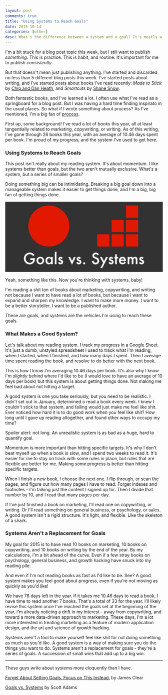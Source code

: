```yaml
---
layout: post
comments: true
title: "Using Systems to Reach Goals"
date: 2015-10-14
categories: [other]
desc: What's the difference between a system and a goal? It's mostly a matter of perspective, and momentum.
---
```


I'm a bit stuck for a blog post topic this week, but I still want to publish <em>something</em>. This is practice. This is habit, and routine. It's important for me to publish <em>consistently</em>.

But that doesn't mean just publishing anything. I've started and discarded no less than 5 different blog posts this week. I've started posts about writing, and I've started posts about books I've read recently: <em>Made to Stick</em> by [Chip and Dan Heath](http://heathbrothers.com/), and <em>Smartcuts</em> by [Shane Snow](http://www.shanesnow.com/).

Both fantastic books, and I've learned a lot. I often use what I've read as a springboard for a blog post. But I was having a hard time finding inspirato in the usual places. So what if I wrote something about process? As I've mentioned, I'm a big fan of [process](/blog/other/2015/10/05/automagically-creating-blog-posts-in-jekyll.html).

First up, some background! I've read a lot of books this year, all at least tangentially related to marketing, copywriting, or writing. As of this writing, I've gone through 26 books this year, with an average of 10.46 days spent per book. I'm proud of my progress, and the system I've used to get here.

### Using Systems to Reach Goals

This post isn't really about my reading system. It's about momentum. I like systems better than goals, but the two aren't mutually exclusive. What's a system, but a series of smaller goals?

Doing something big can be intimidating. Breaking a big goal down into a manageable system makes it easier to get things done, and I'm a big, big fan of getting things done.

![A system is a series of smaller goals, not a replacement for goals.](/img/systems-versus-goals.jpg "A system is a series of smaller goals, not a replacement for goals.")

Yeah, something like this. Now you're thinking with systems, baby!

I'm reading a shit ton of books about marketing, copywriting, and writing not because I want to have read a lot of books, but because I want to expand and sharpen my knowledge. I want to make more money. I want to be a better storyteller. I want to be a published author.

These are goals, and systems are the vehicles I'm using to reach these goals.

### What Makes a Good System?

Let's talk about my reading system. I track my progress in a Google Sheet. It's just a dumb, unstyled spreadsheet I used to track what I'm reading, when I started, when I finished, and how many days I spent. Then I average time spent reading the book, and resolve to do better with the next book.

This is how I know I'm averaging 10.46 days per book. It's also why I know I'm <em>slightly</em> behind where I'd like to be (I would love to have an average of 10 days per book) but this system is about getting things done. Not making me feel bad about not hitting a target.

A good system is one you take seriously, but you need to be realistic. I didn't set out in January, determined o read a book every week. I knew I couldn't stick to that system, and failing would just make me feel like shit. Ever noticed how hard it is to do good work when you feel like shit? How long until I gave up reading altogether, and found other ways to occupy my time?

Spoiler alert: not long. An unrealistic system is as bad as a huge, hard to quantify goal.

Momentum is more important than hitting specific targets. It's why I don't beat myself up when a book is slow, and I spend two weeks to read it. It's easier for me to stay on track with some rules in place, but rules that are flexible are better for me. Making <em>some</em> progress is better than hitting specific targets.

When I finish a new book, I choose the next one. I flip through, or scan the pages, and figure out how many pages I have to read. Forget indexes and footnotes - I'm talking just the content I signed up for. Then I divide that number by 10, and I read that many pages per day.

If I've just finished a book on marketing, I'll read one on copywriting, or writing. Or I'll read something on general business, or psychology, or sales. A good system isn't a rigid structure. It's light, and flexible. Like the skeleton of a shark.

### Systems Aren't a Replacement for Goals

My goal for 2015 is to have read 10 books on marketing, 10 books on copywriting, and 10 books on writing by the end of the year. By my calculations, I'm a bit ahead of the curve. Even if a few stray books on psychology, general business, and growth hacking have snuck into my reading pile.

And even if I'm not reading books as fast as I'd like to be. See? A good system makes you feel good about progress, even if you're not moving as quickly as you'd like!

We have 78 days left in the year. If it takes me 10.46 days to read a book, I have time to read another 7 books. That's a total of 33 for the year. I'll likely revise this system once I've reached the goals set at the beginning of the year. I'm already noticing a drift in my interest - away from copywriting, and toward a more data-driven approach to marketing. These days, I'm a lot more interested in treating marketing as a feature of modern application design, and the art and science of growth hacking.

Systems aren't a tool to make yourself feel like shit for not doing something as much as you'd like. A good system is a way of making sure you do the things you want to do. Systems aren't a replacement for goals - they're a series of goals. A succession of small wins that add up to a big win.

---

These guys write about systems more eloquently than I have.

[Forget About Setting Goals. Focus on This Instead.](http://jamesclear.com/goals-systems) by James Clear

[Goals vs. Systems](http://blog.dilbert.com/post/102964992706/goals-vs-systems) by Scott Adams
